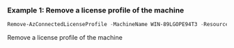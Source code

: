### Example 1: Remove a license profile of the machine
```powershell
Remove-AzConnectedLicenseProfile -MachineName WIN-89LGOPE94T3 -ResourceGroupName edyoung
```

Remove a license profile of the machine
